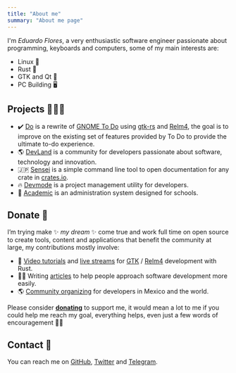 ```yaml
---
title: "About me"
summary: "About me page"
---
```


I'm _Eduardo Flores_, a very enthusiastic software engineer passionate about programming, keyboards and computers, some of my main interests are:

- Linux 🐧
- Rust 🦀
- GTK and Qt 🚀
- PC Building 🖥️

##  Projects 👨🏻‍💻 

- ✔️ [Do](https://github.com/edfloreshz/do) is a rewrite of [GNOME To Do](https://flathub.org/apps/details/org.gnome.Todo) using [gtk-rs](https://gtk-rs.org/) and [Relm4](https://relm4.org/), the goal is to improve on the existing set of features provided by To Do to provide the ultimate to-do experience.
- 🌎 [DevLand](https://devland.edfloreshz.dev/) is a  community for developers passionate about software, technology and innovation.
- 🇯🇵 [Sensei](https://sensei.edfloreshz.dev/) is a simple command line tool to open documentation for any crate in [crates.io](https://crates.io).
- 🔥 [Devmode](https://github.com/edfloreshz/devmode/) is a project management utility for developers.
- 🏫 [Academic](https://github.com/edfloreshz/academic) is an administration system designed for schools.
    
## Donate 💝

I’m trying make ✨ _my dream_ ✨ come true and work full time on open source to create tools, content and applications that benefit the community at large, my contributions mostly involve:

- 🎥 [Video tutorials](https://www.youtube.com/channel/UCeGD_pFkPHeZ5R0s20XwgaQ) and [live streams](https://www.twitch.tv/edfloreshz) for [GTK](https://gtk-rs.org/) / [Relm4](https://relm4.org/) development with Rust.
- ✍🏼 Writing [articles](https://blog.edfloreshz.dev) to help people approach software development more easily.
- 🌎 [Community organizing](https://devland.edfloreshz.dev/) for developers in Mexico and the world.

Please consider [**donating**](https://github.com/sponsors/edfloreshz) to support me, it would mean a lot to me if you could help me reach my goal, everything helps, even just a few words of encouragement 👍🏼

## Contact 📧

You can reach me on [GitHub](https://github.com/edfloreshz), [Twitter](https://twitter.com/edfloreshz) and [Telegram](https://t.me/edfloreshz).
